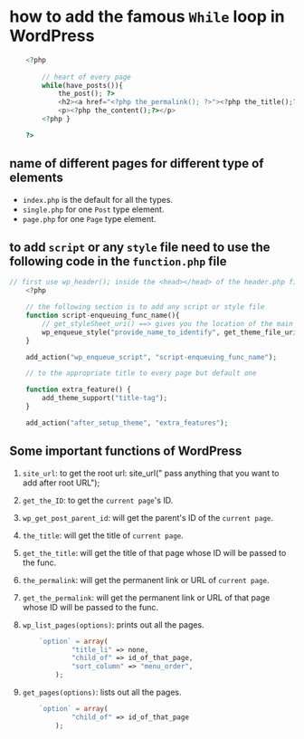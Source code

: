 # how to add the famous `While` loop in WordPress

```php
    <?php 
    
        // heart of every page
        while(have_posts()){
            the_post(); ?>
            <h2><a href="<?php the_permalink(); ?>"><?php the_title();?></a></h2>
            <p><?php the_content();?></p>
        <?php } 

    ?>
```

## name of different pages for different type of elements

- `index.php` is the default for all the types.
- `single.php` for one `Post` type element.
- `page.php` for one `Page` type element.

## to add `script` or any `style` file need to use the following code in the `function.php` file

```php
// first use wp_header(); inside the <head></head> of the header.php file so that wordPress can load what ever file it requires........
    <?php

    // the following section is to add any script or style file
    function script-enqueuing_func_name(){
        // get_styleSheet_uri() ==> gives you the location of the main style sheet location.
        wp_enqueue_style("provide_name_to_identify", get_theme_file_uri("file relative path goes here"));
    }

    add_action("wp_enqueue_script", "script-enqueuing_func_name");

    // to the appropriate title to every page but default one

    function extra_feature() {
        add_theme_support("title-tag");
    }

    add_action("after_setup_theme", "extra_features");
```

## Some important functions of WordPress

1. `site_url`: to get the root url: site_url(" pass anything that you want to add after root URL");
2. `get_the_ID`: to get the `current page`'s ID.
3. `wp_get_post_parent_id`: will get the parent's ID of the `current page`.
4. `the_title`: will get the title of  `current page`.
5. `get_the_title`: will get the title of that page whose ID will be passed to the func.
6. `the_permalink`: will get the permanent link or URL of `current page`.
7. `get_the_permalink`: will get the permanent link or URL of that page whose ID will be passed to the func.
8. `wp_list_pages(options)`: prints out all the pages.

    ```php
        `option` = array(
                "title_li" => none,
                "child_of" => id_of_that_page,
                "sort_column" => "menu_order",
            );
    
    ```

9. `get_pages(options)`: lists out all the pages.

    ```php
        `option` = array(
                "child_of" => id_of_that_page
            );

    ```
